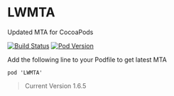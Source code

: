 # LWMTA
Updated MTA for CocoaPods

[![Build Status](https://travis-ci.org/sunhr/LWMTA.svg?branch=master)](https://travis-ci.org/sunhr/LWMTA)
[![Pod Version](https://img.shields.io/cocoapods/v/LWMTA.svg)](http://cocoadocs.org/docsets/LWMTA)


Add the following line to your Podfile to get latest MTA

```
pod 'LWMTA'
```


> Current Version 1.6.5